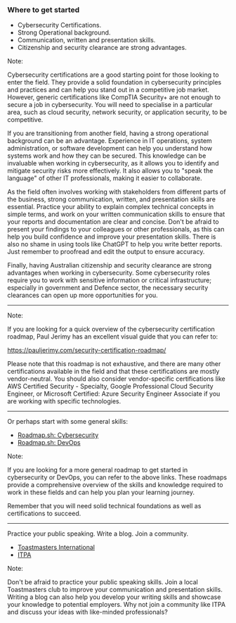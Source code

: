 
### Where to get started

- Cybersecurity Certifications.
- Strong Operational background.
- Communication, written and presentation skills.
- Citizenship and security clearance are strong advantages.

Note:

Cybersecurity certifications are a good starting point for those looking to enter the field. They provide a solid foundation in cybersecurity principles and practices and can help you stand out in a competitive job market. However, generic certifications like CompTIA Security+ are not enough to secure a job in cybersecurity. You will need to specialise in a particular area, such as cloud security, network security, or application security, to be competitive.

If you are transitioning from another field, having a strong operational background can be an advantage. Experience in IT operations, system administration, or software development can help you understand how systems work and how they can be secured. This knowledge can be invaluable when working in cybersecurity, as it allows you to identify and mitigate security risks more effectively. It also allows you to "speak the language" of other IT professionals, making it easier to collaborate.

As the field often involves working with stakeholders from different parts of the business, strong communication, written, and presentation skills are essential. Practice your ability to explain complex technical concepts in simple terms, and work on your written communication skills to ensure that your reports and documentation are clear and concise. Don't be afraid to present your findings to your colleagues or other professionals, as this can help you build confidence and improve your presentation skills. There is also no shame in using tools like ChatGPT to help you write better reports. Just remember to proofread and edit the output to ensure accuracy.

Finally, having Australian citizenship and security clearance are strong advantages when working in cybersecurity. Some cybersecurity roles require you to work with sensitive information or critical infrastructure; especially in government and Defence sector, the necessary security clearances can open up more opportunities for you.

---

<!--
.slide: data-background-iframe="media/cybersec_cert_roadmap.html" data-background-interactive
-->

Note:

If you are looking for a quick overview of the cybersecurity certification roadmap, Paul Jerimy has an excellent visual guide that you can refer to:

https://pauljerimy.com/security-certification-roadmap/

Please note that this roadmap is not exhaustive, and there are many other certifications available in the field and that these certifications are mostly vendor-neutral. You should also consider vendor-specific certifications like AWS Certified Security - Specialty, Google Professional Cloud Security Engineer, or Microsoft Certified: Azure Security Engineer Associate if you are working with specific technologies.

---

Or perhaps start with some general skills:

- [Roadmap.sh: Cybersecurity](https://roadmap.sh/cyber-security)
- [Roadmap.sh: DevOps](https://roadmap.sh/devops)

Note:

If you are looking for a more general roadmap to get started in cybersecurity or DevOps, you can refer to the above links. These roadmaps provide a comprehensive overview of the skills and knowledge required to work in these fields and can help you plan your learning journey.

Remember that you will need solid technical foundations as well as certifications to succeed.

---

Practice your public speaking. Write a blog. Join a community.

- [Toastmasters International](https://www.toastmasters.org/)
- [ITPA](https://itpa.tech/about-us/)

Note:

Don't be afraid to practice your public speaking skills. Join a local Toastmasters club to improve your communication and presentation skills. Writing a blog can also help you develop your writing skills and showcase your knowledge to potential employers. Why not join a community like ITPA and discuss your ideas with like-minded professionals?
